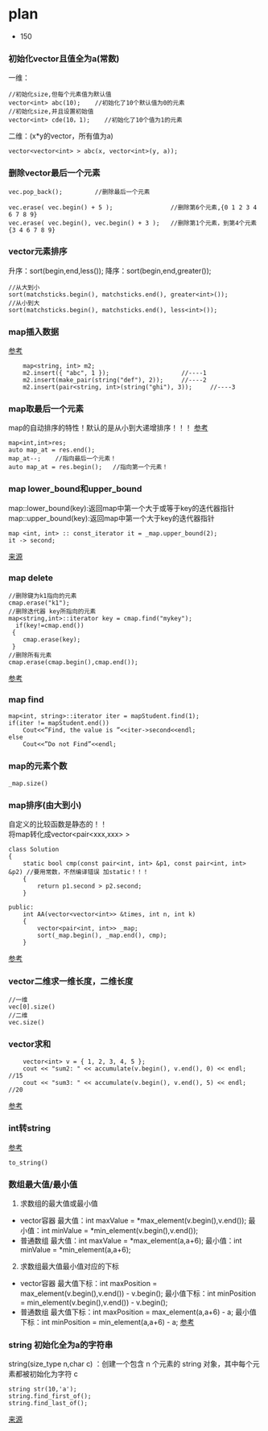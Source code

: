 # plan
* 150


### 初始化vector且值全为a(常数)
一维：
```
//初始化size,但每个元素值为默认值
vector<int> abc(10);    //初始化了10个默认值为0的元素
//初始化size,并且设置初始值
vector<int> cde(10，1);    //初始化了10个值为1的元素
```
二维：(x*y的vector，所有值为a)
```
vector<vector<int> > abc(x, vector<int>(y, a));
```

### 删除vector最后一个元素
```
vec.pop_back();         //删除最后一个元素

vec.erase( vec.begin() + 5 );                //删除第6个元素,{0 1 2 3 4 6 7 8 9}
vec.erase( vec.begin(), vec.begin() + 3 );   //删除第1个元素，到第4个元素 {3 4 6 7 8 9}
```

### vector元素排序
升序：sort(begin,end,less<data-type>());
降序：sort(begin,end,greater<data-type>());
```
//从大到小
sort(matchsticks.begin(), matchsticks.end(), greater<int>());
//从小到大
sort(matchsticks.begin(), matchsticks.end(), less<int>());
```

### map插入数据
[参考](https://blog.csdn.net/Leo_csdn_/article/details/86589904)
```
    map<string, int> m2;
    m2.insert({ "abc", 1 });                    //----1
    m2.insert(make_pair(string("def"), 2));     //----2
    m2.insert(pair<string, int>(string("ghi"), 3));     //----3
```

### map取最后一个元素
map的自动排序的特性！默认的是从小到大递增排序！！！
[参考](https://blog.csdn.net/Fly_as_tadpole/article/details/82748798)
```
map<int,int>res;
auto map_at = res.end(); 
map_at--;    //指向最后一个元素！
auto map_at = res.begin();   //指向第一个元素！
```

### map lower_bound和upper_bound
map::lower_bound(key):返回map中第一个大于或等于key的迭代器指针
map::upper_bound(key):返回map中第一个大于key的迭代器指针
```
map <int, int> :: const_iterator it = _map.upper_bound(2);
it -> second;
```
[来源](https://www.cnblogs.com/billin/archive/2011/09/01/2162102.html)

### map delete
```
//删除键为k1指向的元素
cmap.erase("k1");
//删除迭代器 key所指向的元素
map<string,int>::iterator key = cmap.find("mykey");
  if(key!=cmap.end())
 {
	cmap.erase(key);
 }
//删除所有元素
cmap.erase(cmap.begin(),cmap.end());
```
[参考](https://blog.csdn.net/zvall/article/details/52267007)

### map find
```
map<int, string>::iterator iter = mapStudent.find(1);
if(iter != mapStudent.end())
    Cout<<”Find, the value is ”<<iter->second<<endl;
else
    Cout<<”Do not Find”<<endl;
```

### map的元素个数
```
_map.size()
```

### map排序(由大到小)
自定义的比较函数是静态的！！  
将map转化成vector<pair<xxx,xxx> >
```
class Solution
{
    static bool cmp(const pair<int, int> &p1, const pair<int, int> &p2) //要用常数，不然编译错误 加static！！！
    {
        return p1.second > p2.second;
    }

public:
    int AA(vector<vector<int>> &times, int n, int k)
    {
        vector<pair<int, int>> _map;
        sort(_map.begin(), _map.end(), cmp);
    }
```
[参考](https://blog.csdn.net/qq_31217423/article/details/76375336)

### vector二维求一维长度，二维长度
```
//一维
vec[0].size()
//二维
vec.size()
```

### vector求和
```
    vector<int> v = { 1, 2, 3, 4, 5 };
    cout << "sum2: " << accumulate(v.begin(), v.end(), 0) << endl; //15
    cout << "sum3: " << accumulate(v.begin(), v.end(), 5) << endl;  //20
```
[参考](https://blog.csdn.net/qq_22186119/article/details/104995831)

### int转string
[参考](https://blog.csdn.net/chavo0/article/details/51038397)
```
to_string()
```

### 数组最大值/最小值
1. 求数组的最大值或最小值
* vector容器
最大值：int maxValue = *max_element(v.begin(),v.end()); 
最小值：int minValue = *min_element(v.begin(),v.end());
* 普通数组
最大值：int maxValue = *max_element(a,a+6); 
最小值：int minValue = *min_element(a,a+6);
2. 求数组最大值最小值对应的下标
* vector容器
最大值下标：int maxPosition = max_element(v.begin(),v.end()) - v.begin(); 
最小值下标：int minPosition = min_element(v.begin(),v.end()) - v.begin();
* 普通数组
最大值下标：int maxPosition = max_element(a,a+6) - a; 
最小值下标：int minPosition = min_element(a,a+6) - a;
[参考](https://www.cnblogs.com/Tang-tangt/p/9352093.html)


### string 初始化全为a的字符串
string(size_type n,char c) ：创建一个包含 n 个元素的 string 对象，其中每个元素都被初始化为字符 c
```
string str(10,'a');
string.find_first_of();
string.find_last_of();
```
[来源](https://www.cnblogs.com/tongye/p/10760154.html)